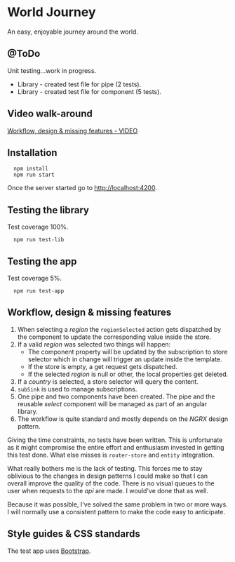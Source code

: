# World Journey

An easy, enjoyable journey around the world.

## @ToDo

Unit testing...work in progress.

- Library - created test file for pipe (2 tests).
- Library - created test file for component (5 tests).

## Video walk-around

[Workflow, design & missing features - VIDEO](https://youtu.be/YvPZfkTcZnE)

## Installation

```
  npm install
  npm run start
```

Once the server started go to [http://localhost:4200](http://localhost:4200).

## Testing the library

Test coverage 100%.

```
  npm run test-lib
```

## Testing the app

Test coverage 5%.

```
  npm run test-app
```

## Workflow, design & missing features

1. When selecting a _region_ the `regionSelected` action gets dispatched by the component to update the corresponding value inside the store.
1. If a valid _region_ was selected two things will happen:
     - The component property will be updated by the subscription to store selector which in change 
     will trigger an update inside the template.
     - If the store is empty, a get request gets dispatched.
     - If the selected _region_ is null or other, the local properties get deleted.
1. If a _country_ is selected, a store selector will query the content.
1. `subSink` is used to manage subscriptions.
1. One pipe and two components have been created. The pipe and the reusable _select_ component will be managed 
   as part of an angular library.
1. The workflow is quite standard and mostly depends on the _NGRX_ design pattern.

Giving the time constraints, no tests have been written. This is unfortunate as it might compromise the entire 
effort and enthusiasm invested in getting this test done.
What else misses is `router-store` and `entity` integration.

What really bothers me is the lack of testing. This forces me to stay oblivious to the changes in design patterns 
I could make so that I can overall improve the quality of the code.
There is no visual queues to the user when requests to the _api_ are made. I would've done that as well.

Because it was possible, I've solved the same problem in two or more ways. I will normally use a consistent pattern 
to make the code easy to anticipate.



## Style guides & CSS standards

The test app uses [Bootstrap](https://getbootstrap.com/).
